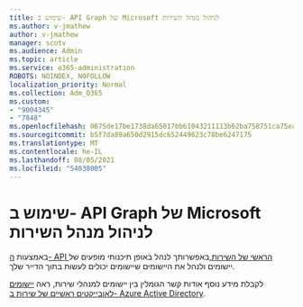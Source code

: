 ```yaml
---
title: שימוש ב- API Graph של Microsoft לניהול מנהל השירות
ms.author: v-jmathew
author: v-jmathew
manager: scotv
ms.audience: Admin
ms.topic: article
ms.service: o365-administration
ROBOTS: NOINDEX, NOFOLLOW
localization_priority: Normal
ms.collection: Adm_O365
ms.custom:
- "9004345"
- "7848"
ms.openlocfilehash: 0675de17be1738da65017bb61043211113b62ba758751ca75ea4926683006e38
ms.sourcegitcommit: b5f7da89a650d2915dc652449623c78be6247175
ms.translationtype: MT
ms.contentlocale: he-IL
ms.lasthandoff: 08/05/2021
ms.locfileid: "54038005"
---
```

# <a name="use-microsoft-graph-api-to-manage-service-principal"></a>שימוש ב- API Graph של Microsoft לניהול מנהל השירות

באמצעות [ה- API הראשי של השירות,](https://docs.microsoft.com/graph/api/resources/serviceprincipal)באפשרותך לנהל באופן תיכנותי מופעים של יישומים ולנהל את היישומים שיישומים יכולים לעשות בתוך הדייר שלך.

לקבלת מידע נוסף אודות קשר הגומלין בין יישומים למנהלי שירות, ראה [יישומים לאובייקטים ראשיים של שירות ב- Azure Active Directory](https://docs.microsoft.com/azure/active-directory/develop/app-objects-and-service-principals).
